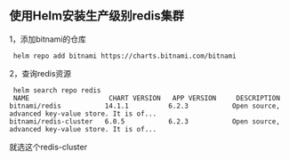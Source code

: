 ## 使用Helm安装生产级别redis集群

1，添加bitnami的仓库

```
 helm repo add bitnami https://charts.bitnami.com/bitnami
```

2，查询redis资源

```
 helm search repo redis
 NAME                    CHART VERSION   APP VERSION     DESCRIPTION
bitnami/redis           14.1.1          6.2.3           Open source, advanced key-value store. It is of...
bitnami/redis-cluster   6.0.5           6.2.3           Open source, advanced key-value store. It is of...
```

就选这个redis-cluster

